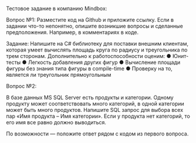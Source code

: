 Тестовое задание в компанию Mindbox:

Вопрос №1:
Разместите код на Github и приложите ссылку. Если в задании что-то непонятно, опишите возникшие
вопросы и сделанные предположения. Например, в комментариях в коде.

Задание:
Напишите на C# библиотеку для поставки внешним клиентам, которая умеет вычислять площадь круга по
радиусу и треугольника по трем сторонам. Дополнительно к работоспособности оценим:
    ● Юнит-тесты
    ● Легкость добавления других фигур
    ● Вычисление площади фигуры без знания типа фигуры в compile-time
    ● Проверку на то, является ли треугольник прямоугольным

Вопрос №2:

В базе данных MS SQL Server есть продукты и категории. Одному продукту может соответствовать много
категорий, в одной категории может быть много продуктов. Напишите SQL запрос для выбора всех пар
«Имя продукта – Имя категории». Если у продукта нет категорий, то его имя все равно должно
выводиться.

По возможности — положите ответ рядом с кодом из первого вопроса.
